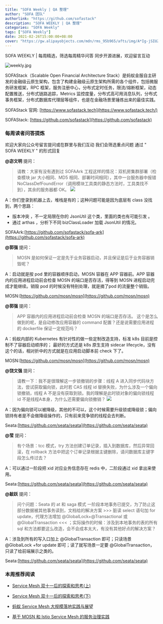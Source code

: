 ```yaml
---
title: "SOFA Weekly | QA 整理"
author: "SOFA 团队"
authorlink: "https://github.com/sofastack"
description: "SOFA WEEKLY | QA 整理"
categories: "SOFA Weekly"
tags: ["SOFA Weekly"]
date: 2021-02-26T15:00:00+08:00
cover: "https://gw.alipayobjects.com/mdn/rms_95b965/afts/img/A*Ig-jSIUZWx0AAAAAAAAAAAAAARQnAQ"
---
```


SOFA WEEKLY | 每周精选，筛选每周精华问答
同步开源进展，欢迎留言互动

![weekly.jpg](https://gw.alipayobjects.com/mdn/rms_95b965/afts/img/A*ARgKS6SuU7YAAAAAAAAAAAAAARQnAQ)

SOFAStack（Scalable Open Financial Architecture Stack）是蚂蚁金服自主研发的金融级云原生架构，包含了构建金融级云原生架构所需的各个组件，包括微服务研发框架，RPC 框架，服务注册中心，分布式定时任务，限流/熔断框架，动态配置推送，分布式链路追踪，Metrics 监控度量，分布式高可用消息队列，分布式事务框架，分布式数据库代理层等组件，也是在金融场景里锤炼出来的最佳实践。

SOFAStack 官网: [https://www.sofastack.tech](https://www.sofastack.tech/)

SOFAStack: [https://github.com/sofastack](https://github.com/sofastack)

### 每周读者问答提炼

欢迎大家向公众号留言提问或在群里与我们互动
我们会筛选重点问题
通过 " SOFA WEEKLY " 的形式回复

**@宓文明** 提问：

>请教：大家有没有遇到过 SOFAArk 工程这样的情况：双机房集群部署（检查模块 jar 大小相同、MD5 相同、部署时间相同），其中一台服务器中报错 NoClassDefFoundError（调用模块工具类的静态方法时，工具类找不到），其余的服务器都 OK。
>![](https://cdn.nlark.com/yuque/0/2021/png/12405317/1614323320115-d2f5a67b-c548-47c5-86df-c5a387c6a689.png)

A：你们登录到机器上去，堆栈是有的；这种问题可能是因为底层有 class 没找到，两个思路：
- 版本冲突 ，不一定局限在你的 JsonUtil 这个类，里面的类也有可能引发 。
- 通过 arthas ，分析下不同 bizClassLoader 加载 JsonUtil 的情况。

SOFAArk:[https://github.com/sofastack/sofa-ark](https://github.com/sofastack/sofa-ark)

**@郭强** 提问：
> MOSN 是如何保证一定是先于业务容器启动，并且保证是后于业务容器销毁呢？

A：启动就是按 pod 里的容器顺序启动，MOSN 容器在 APP 容器前。APP 容器内的应用进程启动前会检查 MOSN 的端口是否存活，得等到 MOSN 进程启动完成才能继续。销毁 pod 的时候没有特别处理，就是摘了pod 的流量整个销毁。

MOSN:[https://github.com/mosn/mosn](https://github.com/mosn/mosn)

**@郭强** 提问：
> APP 容器内的应用进程启动前会检查 MOSN 的端口是否存活。
> 这个是怎么做到的呢，是自动修改应用容器的 command 配置？还是说需要应用进程的 dockerfile 保证一定规范吗？

A：蚂蚁内部的 Kubernetes 有针对性的做一些定制改造支持，标准 k8s 目前是控制不了容器启动顺序的； 最好的方式还是 k8s 原生支持 sidecar lifecycle，没有这个的话，相对折中的方式就是在应用启动脚本前 check 下了。

MOSN:[https://github.com/mosn/mosn](https://github.com/mosn/mosn)

**@饶文强** 提问：
> 请教一下：我不是很理解这一步锁撤销的步骤：线程 A 进入同步代码块方法，尝试获取偏向锁，此时若 CAS 线程 id 替换失败，为什么涉及一个偏向锁撤销，线程 A 不是没有获取到锁。我的理解是此时锁对象的偏向锁线程 id 不是线程A本身，为什么还需要偏向锁撤销？
>![](https://cdn.nlark.com/yuque/0/2021/png/12405317/1614323402397-fb5a94e5-d4a1-44fa-bfbd-418e30a1f600.png)

A：因为偏向锁可以被降级，其他的不可以，这个时候需要升级锁或降级锁；偏向锁持有者是不会做降级操作的，只有前来竞争锁的线程会去判断。

Seata:[https://github.com/seata/seata](https://github.com/seata/seata)

**@莹** 提问：
> 有个场景：tcc 模式，try 方法创建订单记录，插入到数据库，然后异常回滚，在 rollback 方法中把这个订单记录根据主键删除，请问数据库主键字段怎么传过去？

A：可以通过一阶段把 xid 对应业务信息存在 redis 中，二阶段通过 xid 拿出来使用。

Seata:[https://github.com/seata/seata](https://github.com/seata/seata)

**@敲跃** 提问：
> 问个问题：Seata 的 at 和 saga 模式 一阶段本地事务已提交，为了防止这部分数据被其他事务读到，文档给的解决方案 >>> 脏读 select 语句加 for update，代理方法增加 @GlobalLock+@Transactional 或 @GlobalTransaction <<< ；实际操作的时候：涉及到本地事务的表的所有 sql 和方法都要这么改造，会不会成本太大，有没有其他好点的解决方案？

A：涉及到所有的写入口加上 @GlobalTransaction 即可；只读场景 @GlobalLock +for update 即可；读了就写场景一定要 @GlobalTransaction，只读了给前端展示之类的。

Seata:[https://github.com/seata/seata](https://github.com/seata/seata)

### 本周推荐阅读

- [Service Mesh 双十一后的探索和思考(上)](http://mp.weixin.qq.com/s?__biz=MzUzMzU5Mjc1Nw==&mid=2247487314&idx=1&sn=55a6a84986290888e15719446365c986&chksm=faa0e088cdd7699e2a2a4594850699713cbd698531dba1f7309f755375232560f8f758230a85&scene=21)

- [Service Mesh 双十一后的探索和思考(下)](http://mp.weixin.qq.com/s?__biz=MzUzMzU5Mjc1Nw==&mid=2247487357&idx=1&sn=f9a8d34452c4b777fe8094cddb17ad7e&chksm=faa0e0a7cdd769b1c767cf15ca736ceca6fb5626b0363db908f4ead7e814e275fecd3037a13e&scene=21)

- [蚂蚁 Service Mesh 大规模落地实践与展望](http://mp.weixin.qq.com/s?__biz=MzUzMzU5Mjc1Nw==&mid=2247487233&idx=1&sn=f2b4ff05edf64f3a32033d5b1013717d&chksm=faa0e0dbcdd769cd7cdf292e3c341012004a8963cc26547069a2b96dfd4a769423a95849cf2c&scene=21)

- [基于 MOSN 和 Istio Service Mesh 的服务治理实践](http://mp.weixin.qq.com/s?__biz=MzUzMzU5Mjc1Nw==&mid=2247486618&idx=1&sn=d52c67fba7d4e47bb69af50b83eb29dd&chksm=faa0e340cdd76a56d2dbea3b054eea96ea74e73d625c0f5bf041bc7dd857ba21dcfd2a4042ab&scene=21)


